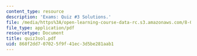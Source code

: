 ```yaml
---
content_type: resource
description: 'Exams: Quiz #3 Solutions.'
file: /media/https%3A/open-learning-course-data-rc.s3.amazonaws.com/8-022-physics-ii-electricity-and-magnetism-fall-2002/868f2dd707025f9f41ec3d5be281aab1_quiz3sol.pdf
file_type: application/pdf
resourcetype: Document
title: quiz3sol.pdf
uid: 868f2dd7-0702-5f9f-41ec-3d5be281aab1
---
```

